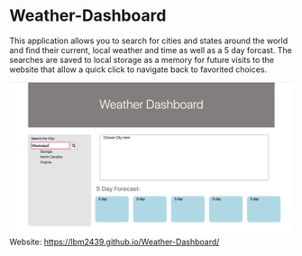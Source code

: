 # Weather-Dashboard

This application allows you to search for cities and states around the world and find their current,
local weather and time as well as a 5 day forcast.  The searches are saved to local storage as a
memory for future visits to the website that allow a quick click to navigate back to favorited choices.  


![Weather Dashboard](assets/weather-dashboard.png)
Website: https://lbm2439.github.io/Weather-Dashboard/ 

